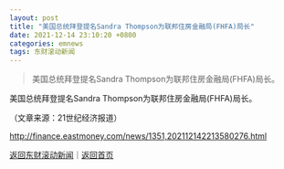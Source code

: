 ```yaml
---
layout: post
title: "美国总统拜登提名Sandra Thompson为联邦住房金融局(FHFA)局长"
date: 2021-12-14 23:10:20 +0800
categories: emnews
tags: 东财滚动新闻
---
```

> 美国总统拜登提名Sandra Thompson为联邦住房金融局(FHFA)局长。

<p>美国总统拜登提名Sandra Thompson为联邦住房金融局(FHFA)局长。</p><p class="em_media">（文章来源：21世纪经济报道）</p>

<http://finance.eastmoney.com/news/1351,202112142213580276.html>

[返回东财滚动新闻](//finews.withounder.com/emnews/)｜[返回首页](//finews.withounder.com/)